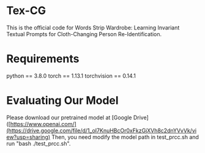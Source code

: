 # Tex-CG
This is the official code for Words Strip Wardrobe: Learning Invariant Textual Prompts for Cloth-Changing Person Re-Identification.
# Requirements
python == 3.8.0
torch == 1.13.1
torchvision == 0.14.1
# Evaluating Our Model
Please download our pretrained model at [Google Drive]([https://www.openai.com/](https://drive.google.com/file/d/1_oI7KnuHBcOr0xFkzGjXVh8c2dnYVvVk/view?usp=sharing) Then, you need modify the model path in test_prcc.sh and run "bash ./test_prcc.sh".
